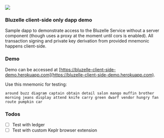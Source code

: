 ![](https://i.imgur.com/viRKt7A.png)

### Bluzelle client-side only dapp demo

Sample dapp to demonstrate access to the Bluzelle Service without a server component (though uses a proxy at the moment until cors is enabled).
All transaction signing and private key derivation from provided mnemonic happens client-side.

### Demo

Demo can be accessed at [https://bluzelle-client-side-demo.herokuapp.com](https://bluzelle-client-side-demo.herokuapp.com).

Use this mnemonic for testing:

```
around buzz diagram captain obtain detail salon mango muffin brother morning jeans display attend knife carry green dwarf vendor hungry fan route pumpkin car
```

### Todos

- [ ] Test with ledger
- [ ] Test with custom Keplr browser extension
